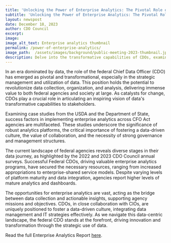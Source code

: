 ```yaml
---
title: 'Unlocking the Power of Enterprise Analytics: The Pivotal Role of Federal Chief Data Officers'
subtitle: 'Unlocking the Power of Enterprise Analytics: The Pivotal Role of Federal Chief Data Officers'
layout: newspost
date: December 18, 2023
author: CDO Council
excerpt:
image:
image_alt_text: Enterprise analytics thumbnail
permalink: /power-of-enterprise-analytics/
image_path:  /assets/images/background/public-meeting-2023-thumbnail.jpg
description: Delve into the transformative capabilities of CDOs, examining case studies from the USDA and the Department of State to uncover success factors in implementing enterprise analytics within their respective agencies.
---
```


In an era dominated by data, the role of the federal Chief Data Officer (CDO) has emerged as pivotal and transformational, especially in the strategic management and utilization of data. This position holds the potential to revolutionize data collection, organization, and analysis, delivering immense value to both federal agencies and society at large. As catalysts for change, CDOs play a crucial role in articulating an inspiring vision of data's transformative capabilities to stakeholders.

Examining case studies from the USDA and the Department of State, success factors in implementing enterprise analytics across CFO Act agencies are multifaceted. These studies underscore the significance of robust analytics platforms, the critical importance of fostering a data-driven culture, the value of collaboration, and the necessity of strong governance and management structures.

The current landscape of federal agencies reveals diverse stages in their data journey, as highlighted by the 2022 and 2023 CDO Council annual surveys. Successful Federal CDOs, driving valuable enterprise analytics programs, have secured the necessary resources, ranging from increased appropriations to enterprise-shared service models. Despite varying levels of platform maturity and data integration, agencies report higher levels of mature analytics and dashboards.

The opportunities for enterprise analytics are vast, acting as the bridge between data collection and actionable insights, supporting agency missions and objectives. CDOs, in close collaboration with CIOs, are uniquely positioned to foster a data-driven culture, integrating data management and IT strategies effectively. As we navigate this data-centric landscape, the federal CDO stands at the forefront, driving innovation and transformation through the strategic use of data.

Read the full Enterprise Analytics Report <a href="https://resources.data.gov/assets/documents/Enterprise-Analytics-Report-508-FINAL.pdf" target="_blank" aria-label="The Progress and Promise of Federal Enterprise Analytics">here</a>.
